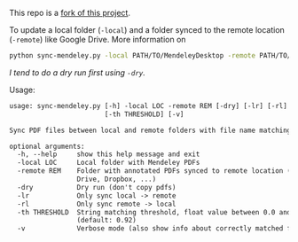 This repo is a [fork of this project](http://jmonlong.github.io/Hippocamplus/2018/09/22/sync-mendeley/).

To update a local folder (`-local`) and a folder synced to the remote location (`-remote`) like Google Drive.
More information on 
```sh
python sync-mendeley.py -local PATH/TO/MendeleyDesktop -remote PATH/TO/GoogleDrive/ArticlesPDF
```

*I tend to do a dry run first using `-dry`.*

Usage:

```txt
usage: sync-mendeley.py [-h] -local LOC -remote REM [-dry] [-lr] [-rl]
                        [-th THRESHOLD] [-v]

Sync PDF files between local and remote folders with file name matching.

optional arguments:
  -h, --help     show this help message and exit
  -local LOC     Local folder with Mendeley PDFs
  -remote REM    Folder with annotated PDFs synced to remote location (Google
                 Drive, Dropbox, ...)
  -dry           Dry run (don't copy pdfs)
  -lr            Only sync local -> remote
  -rl            Only sync remote -> local
  -th THRESHOLD  String matching threshold, float value between 0.0 and 1.0
                 (default: 0.92)
  -v             Verbose mode (also show info about correctly matched files)
```
